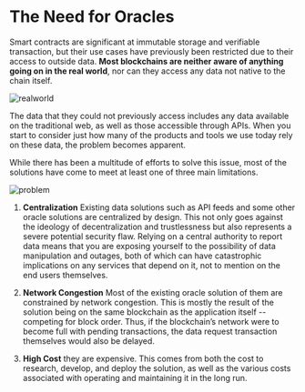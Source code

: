 # The Need for Oracles

Smart contracts are significant at immutable storage and verifiable transaction, but their use cases have previously been restricted due to their access to outside data. **Most blockchains are neither aware of anything going on in the real world**, nor can they access any data not native to the chain itself.

![realworld](/img/The_Need_for_Oracles.png)

The data that they could not previously access includes any data available on the traditional web, as well as those accessible through APIs. When you start to consider just how many of the products and tools we use today rely on these data, the problem becomes apparent.

While there has been a multitude of efforts to solve this issue, most of the solutions have come to meet at least one of three main limitations.

![problem](/img/The_Need_for_Oracles2.png)

1. **Centralization**
   Existing data solutions such as API feeds and some other oracle solutions are centralized by design. This not only goes against the ideology of decentralization and trustlessness but also represents a severe potential security flaw. Relying on a central authority to report data means that you are exposing yourself to the possibility of data manipulation and outages, both of which can have catastrophic implications on any services that depend on it, not to mention on the end users themselves.

2. **Network Congestion**
   Most of the existing oracle solution of them are constrained by network congestion. This is mostly the result of the solution being on the same blockchain as the application itself -- competing for block order. Thus, if the blockchain’s network were to become full with pending transactions, the data request transaction themselves would also be delayed.

3. **High Cost** they are expensive. This comes from both the cost to research, develop, and deploy the solution, as well as the various costs associated with operating and maintaining it in the long run.
